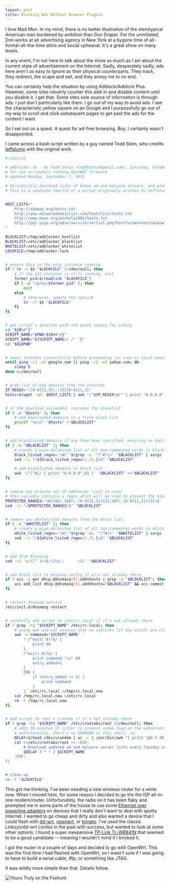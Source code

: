 ```yaml
---
layout: post
title: Blocking Ads Without Browser Plugins
---
```


I love Mad Men.   In my mind, there is no better illustration of the sterotypical
American man burdened by ambition than Don Draper.   For the uninitiated, Don works
at an advertising agency in New York at a bygone time of all-formal-all-the-time
attire and social upheaval.  It's a great show on many levels.
 
In any event, I'm not here to talk about the show as much as I am about the current state
of advertisement on the Internet. Sadly, desperately sadly, ads here aren't as easy to
ignore as their physical counterparts.   They track, they redirect,
the scape and sell, and they annoy me to no end.
 
You can certainly help the situation by using Adblock/Adblock Plus.  However, some sites
cleverly counter this add-in and disable content until you disable it.   I get that.
Some sites sole source of information is through ads.   I just don't particularly like them.
I go out of my way to avoid ads.   I see the characteristic yellow square on an Google and
I purposefully go out of my way to scroll and click subsequent pages to get past the ads
for the content I want.

So I set out on a quest.   A quest for ad-free browsing.   Boy, I certainly wasn't 
disappointed.

I came across a bash script written by a guy named Todd Stein, who credits [teffalump](https://gist.github.com/teffalump/7227752)
with the original work.   

```bash 
#!/bin/sh

# adblocker.sh - by Todd Stein (toddbstein@gmail.com), Saturday, October 25, 2014
# for use on routers running OpenWRT firmware
# updated Monday, September 7, 2015

# Periodically download lists of known ad and malware servers, and prevents traffic from being sent to them.
# This is a complete rewrite of a script originally written by teffalump (https://gist.github.com/teffalump/7227752).


HOST_LISTS="
	http://adaway.org/hosts.txt
	http://www.malwaredomainlist.com/hostslist/hosts.txt
	http://www.mvps.org/winhelp2002/hosts.txt
	http://pgl.yoyo.org/adservers/serverlist.php?hostformat=hosts&showintro=0&startdate%5Bday%5D=&startdate%5Bmonth%5D=&star
"

BLOCKLIST=/tmp/adblocker_hostlist
BLACKLIST=/etc/adblocker_blacklist
WHITELIST=/etc/adblocker_whitelist
LOCKFILE=/tmp/adblocker.lock


# ensure this is the only instance running
if ! ln -s $$ "$LOCKFILE" 2>/dev/null; then
	# if the old instance is still running, exit
	former_pid=$(readlink "$LOCKFILE")
	if [ -e "/proc/$former_pid" ]; then
		exit
	else
		# otherwise, update the symlink
		ln -sf $$ "$LOCKFILE"
	fi
fi


# get script's absolute path and quote spaces for safety
cd "${0%/*}"
SCRIPT_NAME="$PWD/${0##*/}"
SCRIPT_NAME="${SCRIPT_NAME// /' '}"
cd "$OLDPWD"


# await internet connectivity before proceeding (in case rc.local executes this script before connectivity is achieved)
until ping -c1 -w3 google.com || ping -c1 -w3 yahoo.com; do
	sleep 5
done &>/dev/null


# grab list of bad domains from the internet
IP_REGEX='([0-9]{1,3}\.){3}[0-9]{1,3}'
hosts=$(wget -qO- $HOST_LISTS | awk "/^$IP_REGEX\W/"'{ print "0.0.0.0",$2 }' | sort -uk2)


# if the download succeeded, recreate the blocklist
if [ -n "$hosts" ]; then
	# add downloaded domains to a fresh block list
	printf "%s\n" "$hosts" >"$BLOCKLIST"
fi


# add blacklisted domains if any have been specified, ensuring no duplicates are added
if [ -s "$BLACKLIST" ]; then
	# create a pipe-delimited list of all non-commented words in blacklist and remove them from the block list
	black_listed_regex='\W('"$(grep -o '^[^#]\+' "$BLACKLIST" | xargs | tr ' ' '|')"')$'
	sed -ri "/${black_listed_regex//./\.}/d" "$BLOCKLIST"

	# add blacklisted domains to block list	
	awk '/^[^#]/ { print "0.0.0.0",$1 }' "$BLACKLIST" >>"$BLOCKLIST"
fi


# remove any private net IP addresses (just in case)
# this variable contains a regex which will be used to prevent the blocking of hosts on 192.168.0.0 and 10.0.0.0 networks
PROTECTED_RANGES='\W(192\.168(\.[0-9]{1,3}){2}|10(\.[0-9]{1,3}){3})$'
sed -ri "/$PROTECTED_RANGES/d" "$BLOCKLIST"


# remove any whitelisted domains from the block list
if [ -s "$WHITELIST" ]; then
	# create a pipe-delimited list of all non-commented words in whitelist and remove them from the block list
	white_listed_regex='\W('"$(grep -Eo '^[^#]+' "$WHITELIST" | xargs | tr ' ' '|')"')$'
	sed -ri "/${white_listed_regex//./\.}/d" "$BLOCKLIST"
fi


# add IPv6 blocking
sed -ri 's/([^ ]+)$/\1\n::      \1/' "$BLOCKLIST"


# add block list to dnsmasq config if it's not already there
if ! uci -q get dhcp.@dnsmasq[0].addnhosts | grep -q "$BLOCKLIST"; then
	uci add_list dhcp.@dnsmasq[0].addnhosts="$BLOCKLIST" && uci commit
fi


# restart dnsmasq service
/etc/init.d/dnsmasq restart


# carefully add script to /etc/rc.local if it's not already there
if ! grep -Fq "$SCRIPT_NAME" /etc/rc.local; then
	# using awk and cat ensures that no symlinks (if any exist) are clobbered by BusyBox's feature-poor sed.
	awk -v command="$SCRIPT_NAME" '
		! /^exit( 0)?$/ {
			print $0
		}
		/^exit( 0)?$/ {
			print command "\n" $0
			entry_added=1
		}
		END {
			if (entry_added != 1) {
				print command
			}
		}' /etc/rc.local >/tmp/rc.local.new
	cat /tmp/rc.local.new >/etc/rc.local
	rm -f /tmp/rc.local.new
fi


# add script to root's crontab if it's not already there
if ! grep -Fq "$SCRIPT_NAME" /etc/crontabs/root 2>/dev/null; then
	# adds 30 minutes of jitter to prevent undue load on the webservers hosting the lists we pull each week
	# unfortunately, there's no $RANDOM in this shell, so:
	DELAY=$(head /dev/urandom | wc -c | /usr/bin/awk "{ print \$0 % 30 }")
	cat >>/etc/crontabs/root <<-:EOF:
		# Download updated ad and malware server lists every Tuesday at 3:$(printf "%02d" "$DELAY") AM
		$DELAY 3 * * 2 $SCRIPT_NAME
	:EOF:
fi


# clean up
rm -f "$LOCKFILE"
```

This got me thinking.  I've been needing a new wireless
router for a while now.   When I moved here, for some reason I decided to go the the ISP
all-in-one modem/router.   Unfortunately, the radio on it has been flaky and prompted me
in some parts of the house to use some [Ethernet over powerline adapters](http://www.amazon.com/TP-LINK-TL-PA4010-Powerline-Adapter-500Mbps/dp/B00CUD1M66)
on devices that I really don't want to deal with spotty Internet.   I wanted to go cheap
and dirty and also wanted a device that I could flash with [dd-wrt](http://www.dd-wrt.com/site/index),
[openwrt](https://openwrt.org/), or [tomato](http://www.polarcloud.com/tomato).  I've used
the classic Linksys/dd-wrt combo in the past with success, but wanted to look at some other
options.   I found a super inexpensive [TP-Link TL-WR841N](http://www.amazon.com/TP-LINK-TL-WR841N-Wireless-Router-300Mbps/dp/B001FWYGJS/ref=sr_1_1?s=pc&ie=UTF8&qid=1444622938&sr=1-1&keywords=tp-link+841n)
that seemed to be a good candidate -- meaning I wouldn't mind if I bricked it.

I got the router in a couple of days and decided to go with OpenWrt.  This was the first 
time I had flashed with OpenWrt, so I wasn't sure if I was going to have to build a serial
cable, tftp, or something like JTAG.

It was wildly more simple than that.   Details follow.
 
 ![Yours Truly on the Foxhunt](/images/yagiClark.jpg)